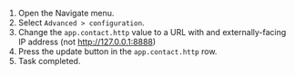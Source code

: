 1. Open the Navigate menu.
1. Select `Advanced > configuration`.
1. Change the `app.contact.http` value to a URL with and externally-facing IP address (not http://127.0.0.1:8888)
1. Press the update button in the `app.contact.http` row.
1. Task completed.

